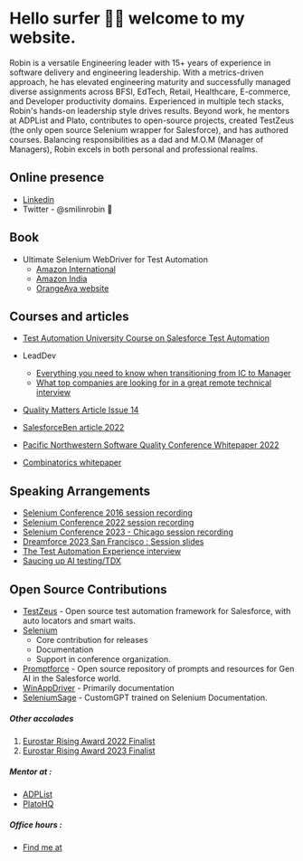 # Hello surfer 🏄‍♂️ welcome to my website.

Robin is a versatile Engineering leader with 15+ years of experience in software delivery and engineering leadership. With a metrics-driven approach, he has elevated engineering maturity and successfully managed diverse assignments across BFSI, EdTech, Retail, Healthcare, E-commerce, and Developer productivity domains. Experienced in multiple tech stacks, Robin's hands-on leadership style drives results. Beyond work, he mentors at ADPList and Plato, contributes to open-source projects, created TestZeus (the only open source Selenium wrapper for Salesforce), and has authored courses. Balancing responsibilities as a dad and M.O.M (Manager of Managers), Robin excels in both personal and professional realms.

## Online presence

*   [Linkedin](https://www.linkedin.com/in/polymorphicrobin/)
*   Twitter - @smilinrobin 🐤

## Book
- Ultimate Selenium WebDriver for Test Automation
  - [Amazon International](https://www.amazon.com/Ultimate-Selenium-WebDriver-Test-Automation/dp/8196994761/ref=sr_1_1?crid=18YCTD86X7ZG0&dib=eyJ2IjoiMSJ9.uvbNkNNWlWaTqfLnsE6gGg.BxcuzjRHHQivsJDBXIK8znajbKHv6_YXJhGOjPFKlIA&dib_tag=se&keywords=9788196994761&qid=1709706424&sprefix=9788)
  - [Amazon India](https://www.amazon.in/Ultimate-Selenium-WebDriver-Automation-Commerce/dp/8196994761/ref=sr_1_1?crid=40TEU5VDYARX&dib=eyJ2IjoiMSJ9.uvbNkNNWlWaTqfLnsE6gGg.JzC9QxJTllqgFkBBR-0s9IuOqhfRV10l6E924aiDIA8&dib_tag=se&keywords=9788196994761&qid=1709706460&sprefix=97)
  - [OrangeAva website](https://orangeava.com/products/ultimate-selenium-webdriver-for-test-automation)


## Courses and articles
*   [Test Automation University Course on Salesforce Test Automation](https://testautomationu.applitools.com/salesforce-testzeus-tutorial/index.html)
- LeadDev
  - [Everything you need to know when transitioning from IC to Manager](https://leaddev.com/skills-new-managers/everything-you-need-know-when-transitioning-ic-manager)
  - [What top companies are looking for in a great remote technical interview](https://leaddev.com/career-paths-progression-promotion/what-top-companies-are-looking-great-remote-technical-interview)
 
- [Quality Matters Article Issue 14](lehttps://quality-matters.org/index.php?page=qm-issues-archive&issue=14)
- [SalesforceBen article 2022](https://www.salesforceben.com/open-source-code-based-framework-to-automate-salesforce-testing/)
- [Pacific Northwestern Software Quality Conference Whitepaper 2022](https://www.pnsqc.org/docs/PROP54456887-TestZeus_Gupta_DraftV2.pdf)
- [Combinatorics whitepaper](https://drive.google.com/file/d/0B-HF8YW1i4CWX3h1dzFDNUlXN2c/view?resourcekey=0-LfOcba6W8CSlEbGPAm-uEw)


## Speaking Arrangements
*   [Selenium Conference 2016 session recording](https://youtu.be/HSABgUKpu2E)
*   [Selenium Conference 2022 session recording](https://youtu.be/KLN4bHND0nM)
*   [Selenium Conference 2023 - Chicago session recording](https://www.youtube.com/watch?v=i3X2puLqOFk)
*   [Dreamforce 2023 San Francisco : Session slides](https://docs.google.com/presentation/d/1gAUKmJNMgIoRrkqI49YtFpMCCWYYNXac/edit?usp=sharing&ouid=100900313795520151590&rtpof=true&sd=true)
*   [The Test Automation Experience interview](https://www.youtube.com/watch?v=vhz_19k1Rio)
*   [Saucing up AI testing/TDX](https://docs.google.com/presentation/d/1-MnMnip58Fiw7L37tiiq-S4_ZvytlEhqMrfISD7bpks/edit?usp=sharing)

## Open Source Contributions
- [TestZeus](http://www.testzeus.com) - Open source test automation framework for Salesforce, with auto locators and smart waits.
- [Selenium](https://www.selenium.dev/blog/2023/selenium-4-10-0-released/)
  - Core contribution for releases
  - Documentation
  - Support in conference organization.
- [Promptforce](http://www.promptforce.in) - Open source repository of prompts and resources for Gen AI in the Salesforce world. 
- [WinAppDriver](https://github.com/microsoft/WinAppDriver) - Primarily documentation
- [SeleniumSage](http://seleniumsage.com/) - CustomGPT trained on Selenium Documentation.

##### Other accolades

1.  [Eurostar Rising Award 2022 Finalist](https://huddle.eurostarsoftwaretesting.com/rising-star-finalists-2022/)
2.  [Eurostar Rising Award 2023 Finalist](https://huddle.eurostarsoftwaretesting.com/rising-star-finalists-2023/)

##### Mentor at :
*   [ADPList](https://adplist.org/mentors/robin-gupta)
*   [PlatoHQ](https://www.platohq.com/@robin-gupta-992021999)

##### Office hours :
*   [Find me at](https://officehours.com/robin-gupta)
